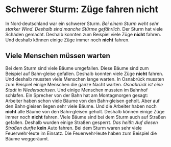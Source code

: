 # Schwerer Sturm: Züge fahren nicht

In Nord·deutschland war ein schwerer Sturm. 
*Bei einem Sturm weht sehr starker Wind.* 
*Deshalb sind manche Stürme gefährlich.* Der Sturm hat viele Schäden gemacht. Deshalb konnten zum Beispiel viele Züge **nicht** fahren. Und deshalb können einige Züge immer noch **nicht** fahren. 

## Viele Menschen müssen warten
Bei dem Sturm sind viele Bäume umgefallen. Diese Bäume sind zum Beispiel auf Bahn·gleise gefallen. Deshalb konnten viele Züge **nicht** fahren. Und deshalb mussten viele Menschen lange warten. In Osnabrück mussten zum Beispiel einige Menschen die ganze Nacht warten. 
*Osnabrück ist eine Stadt in Niedersachsen.* Und einige Menschen mussten im Bahnhof schlafen. Ein Sprecher von der Bahn hat am Montagmorgen gesagt: Arbeiter haben schon viele Bäume von den Bahn·gleisen geholt. Aber auf den Bahn·gleisen liegen sehr viele Bäume. Und die Arbeiter haben noch **nicht** alle Bäume von den Bahn·gleisen geholt. Deshalb können einige Züge immer noch **nicht** fahren. 
Viele Bäume sind bei dem Sturm auch auf Straßen gefallen. Deshalb wurden einige Straßen gesperrt. *Das heißt:* 
*Auf diesen Straßen durfte* **kein** Auto fahren. 
Bei dem Sturm waren sehr viele Feuerwehr·leute im Einsatz. Die Feuerwehr·leute haben zum Beispiel die Bäume weggeräumt. 
